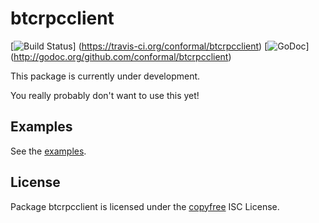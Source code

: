 btcrpcclient
============

[![Build Status](https://travis-ci.org/conformal/btcrpcclient.png?branch=master)]
(https://travis-ci.org/conformal/btcrpcclient)
[![GoDoc](https://godoc.org/github.com/conformal/btcrpcclient?status.png)]
(http://godoc.org/github.com/conformal/btcrpcclient)

This package is currently under development.

You really probably don't want to use this yet!

## Examples

See the [examples](https://github.com/conformal/btcrpcclient/blob/master/examples).

## License

Package btcrpcclient is licensed under the [copyfree](http://copyfree.org) ISC
License.
